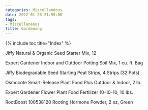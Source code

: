```yaml
---
categories: Miscellaneous
date: 2022-01-26 21:55:00
tags:
- Miscellaneous
title: Gardening
---
```


{% include toc title="Index" %}

Jiffy Natural & Organic Seed Starter Mix, 12

Expert Gardener Indoor and Outdoor Potting Soil Mix, 1 cu. ft. Bag

Jiffy Biodegradable Seed Starting Peat Strips, 4 Strips (32 Pots)

Osmocote Smart-Release Plant Food Plus Outdoor & Indoor, 2 lb.

Expert Gardener Flower Plant Food Fertilizer 10-10-10, 10 lbs.

RootBoost 100538120 Rooting Hormone Powder, 2 oz, Green